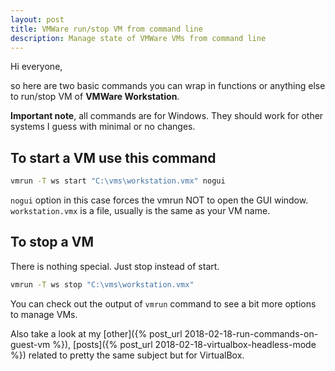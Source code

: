 ```yaml
---
layout: post
title: VMWare run/stop VM from command line
description: Manage state of VMWare VMs from command line
---
```


Hi everyone,

so here are two basic commands you can wrap in functions or anything else to run/stop VM of **VMWare Workstation**.

**Important note**, all commands are for Windows. They should work for other systems I guess with minimal or no changes.

<h2>To start a VM use this command</h2>

```bash
vmrun -T ws start "C:\vms\workstation.vmx" nogui
```

`nogui` option in this case forces the vmrun NOT to open the GUI window.
`workstation.vmx` is a file, usually is the same as your VM name.

<h2>To stop a VM</h2>

There is nothing special. Just stop instead of start.

```bash
vmrun -T ws stop "C:\vms\workstation.vmx"
```

You can check out the output of `vmrun` command to see a bit more options to manage VMs.

Also take a look at my [other]({% post_url 2018-02-18-run-commands-on-guest-vm %}), [posts]({% post_url 2018-02-18-virtualbox-headless-mode  %}) related to pretty the same subject but for VirtualBox.

